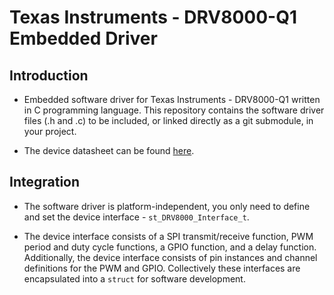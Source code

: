 # Texas Instruments - DRV8000-Q1 Embedded Driver

## Introduction

-   Embedded software driver for Texas Instruments - DRV8000-Q1 written in C programming language. This repository contains the software driver files (.h and .c) to be included, or linked directly as a git submodule, in your project.

-   The device datasheet can be found [here](https://www.ti.com/product/DRV8000-Q1).

## Integration

-   The software driver is platform-independent, you only need to define and set the device interface - `st_DRV8000_Interface_t`.

-   The device interface consists of a SPI transmit/receive function, PWM period and duty cycle functions, a GPIO function, and a delay function. Additionally, the device interface consists of pin instances and channel definitions for the PWM and GPIO. Collectively these interfaces are encapsulated into a `struct` for software development.
